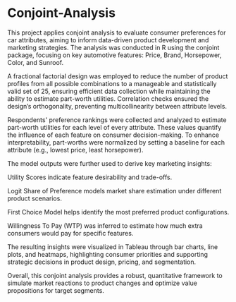 # Conjoint-Analysis

This project applies conjoint analysis to evaluate consumer preferences for car attributes, aiming to inform data-driven product development and marketing strategies. The analysis was conducted in R using the conjoint package, focusing on key automotive features: Price, Brand, Horsepower, Color, and Sunroof.

A fractional factorial design was employed to reduce the number of product profiles from all possible combinations to a manageable and statistically valid set of 25, ensuring efficient data collection while maintaining the ability to estimate part-worth utilities. Correlation checks ensured the design’s orthogonality, preventing multicollinearity between attribute levels.

Respondents' preference rankings were collected and analyzed to estimate part-worth utilities for each level of every attribute. These values quantify the influence of each feature on consumer decision-making. To enhance interpretability, part-worths were normalized by setting a baseline for each attribute (e.g., lowest price, least horsepower).

The model outputs were further used to derive key marketing insights:

Utility Scores indicate feature desirability and trade-offs.

Logit Share of Preference models market share estimation under different product scenarios.

First Choice Model helps identify the most preferred product configurations.

Willingness To Pay (WTP) was inferred to estimate how much extra consumers would pay for specific features.

The resulting insights were visualized in Tableau through bar charts, line plots, and heatmaps, highlighting consumer priorities and supporting strategic decisions in product design, pricing, and segmentation.

Overall, this conjoint analysis provides a robust, quantitative framework to simulate market reactions to product changes and optimize value propositions for target segments.
